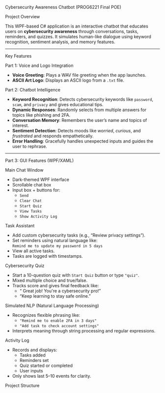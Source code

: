  Cybersecurity Awareness Chatbot (PROG6221 Final POE)

Project Overview

This WPF-based C# application is an interactive chatbot that educates users on **cybersecurity awareness** through conversations, tasks, reminders, and quizzes. It simulates human-like dialogue using keyword recognition, sentiment analysis, and memory features.

---

 Key Features

Part 1: Voice and Logo Integration
- **Voice Greeting**: Plays a WAV file greeting when the app launches.
- **ASCII Art Logo**: Displays an ASCII logo from a `.txt` file.

 Part 2: Chatbot Intelligence
- **Keyword Recognition**: Detects cybersecurity keywords like `password`, `scam`, and `privacy` and gives educational tips.
- **Dynamic Responses**: Randomly selects from multiple answers for topics like phishing and 2FA.
- **Conversation Memory**: Remembers the user’s name and topics of interest.
- **Sentiment Detection**: Detects moods like *worried*, *curious*, and *frustrated* and responds empathetically.
- **Error Handling**: Gracefully handles unexpected inputs and guides the user to rephrase.

---

 Part 3: GUI Features (WPF/XAML)

 Main Chat Window
- Dark-themed WPF interface
- Scrollable chat box
- Input box + buttons for:
  - `Send`
  - `Clear Chat`
  - `Start Quiz`
  - `View Tasks`
  - `Show Activity Log`

 Task Assistant
- Add custom cybersecurity tasks (e.g., “Review privacy settings”).
- Set reminders using natural language like:  
  `Remind me to update my password in 5 days`
- View all active tasks.
- Tasks are logged with timestamps.

 Cybersecurity Quiz
- Start a 10-question quiz with `Start Quiz` button or type `"quiz"`.
- Mixed multiple choice and true/false.
- Tracks score and gives final feedback like:
  - “ Great job! You're a cybersecurity pro!”
  - “Keep learning to stay safe online.”

 Simulated NLP (Natural Language Processing)
- Recognizes flexible phrasing like:
  - `"Remind me to enable 2FA in 3 days"`
  - `"Add task to check account settings"`
- Interprets meaning through string processing and regular expressions.

 Activity Log
- Records and displays:
  - Tasks added
  - Reminders set
  - Quiz started or completed
  - User inputs
- Only shows last 5–10 events for clarity.

Project Structure

